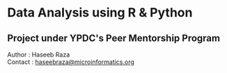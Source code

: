 # Data Analysis using R & Python
## Project under YPDC's Peer Mentorship Program
Author : Haseeb Raza <br>
Contact : haseebraza@microinformatics.org
